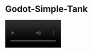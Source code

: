 # Godot-Simple-Tank

<video src='https://youtu.be/GkadqykKwcY?si=8gKE3S7L0Z-O6AzJ' width=180/>

<h1>Quick description</h1>
An old abandoned project with the implementation of a physical transport controller in Godot 4.3. 
It works with the help of raycasts made for each wheel. It can be used for four-wheeled vehicles, or for tracked systems.
The project is incomplete, but we can finish it or redo it for our projects. I publish according to your requests

<h1>Dependencies</h1>
* debug_draw_3d
* godot-jolt
